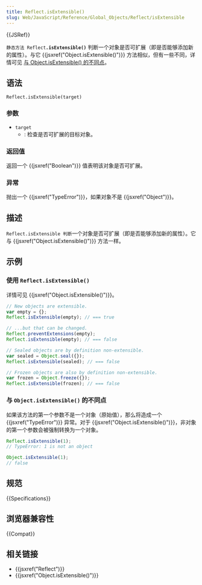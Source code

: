 ```yaml
---
title: Reflect.isExtensible()
slug: Web/JavaScript/Reference/Global_Objects/Reflect/isExtensible
---
```


{{JSRef}}

`静态方法 Reflect`**`.isExtensible()`** 判断一个对象是否可扩展（即是否能够添加新的属性）。与它 {{jsxref("Object.isExtensible()")}} 方法相似，但有一些不同，详情可见 [与 Object.isExtensible() 的不同点](#与_object.isextensible_的不同点)。

## 语法

```plain
Reflect.isExtensible(target)
```

### 参数

- `target`
  - : 检查是否可扩展的目标对象。

### 返回值

返回一个 {{jsxref("Boolean")}} 值表明该对象是否可扩展。

### 异常

抛出一个 {{jsxref("TypeError")}}，如果对象不是 {{jsxref("Object")}}。

## 描述

`Reflect.isExtensible 判断`一个对象是否可扩展（即是否能够添加新的属性）。它与 {{jsxref("Object.isExtensible()")}} 方法一样。

## 示例

### 使用 `Reflect.isExtensible()`

详情可见 {{jsxref("Object.isExtensible()")}}。

```js
// New objects are extensible.
var empty = {};
Reflect.isExtensible(empty); // === true

// ...but that can be changed.
Reflect.preventExtensions(empty);
Reflect.isExtensible(empty); // === false

// Sealed objects are by definition non-extensible.
var sealed = Object.seal({});
Reflect.isExtensible(sealed); // === false

// Frozen objects are also by definition non-extensible.
var frozen = Object.freeze({});
Reflect.isExtensible(frozen); // === false
```

### 与 `Object.isExtensible()` 的不同点

如果该方法的第一个参数不是一个对象（原始值），那么将造成一个 {{jsxref("TypeError")}} 异常。对于 {{jsxref("Object.isExtensible()")}}，非对象的第一个参数会被强制转换为一个对象。

```js
Reflect.isExtensible(1);
// TypeError: 1 is not an object

Object.isExtensible(1);
// false
```

## 规范

{{Specifications}}

## 浏览器兼容性

{{Compat}}

## 相关链接

- {{jsxref("Reflect")}}
- {{jsxref("Object.isExtensible()")}}
